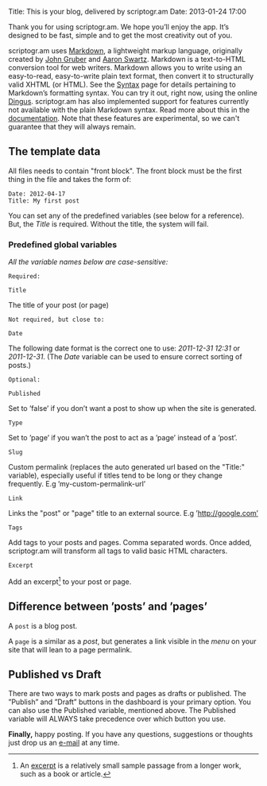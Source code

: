 Title: This is your blog, delivered by scriptogr.am
Date: 2013-01-24 17:00

Thank you for using scriptogr.am. We hope you’ll enjoy the app. It’s designed to be fast, simple and to get the most creativity out of you.

scriptogr.am uses [Markdown](http://daringfireball.net/projects/markdown/ "Markdown"), a lightweight markup language, originally created by [John Gruber](http://daringfireball.net/ "Daring Fireball") and [Aaron Swartz](http://www.aaronsw.com/ "Aaron Swartz"). Markdown is a text-to-HTML conversion tool for web writers. Markdown allows you to write using an easy-to-read, easy-to-write plain text format, then convert it to structurally valid XHTML (or HTML). See the [Syntax](http://daringfireball.net/projects/markdown/syntax "Markdown syntax") page for details pertaining to Markdown’s formatting syntax. You can try it out, right now, using the online [Dingus](http://daringfireball.net/projects/markdown/dingus "Dingus").
scriptogr.am has also implemented support for features currently not available with the plain Markdown syntax. Read more about this in the [documentation](http://michelf.ca/projects/php-markdown/extra/ "documentation").
Note that these features are experimental, so we can't guarantee that they will always remain.

## The template data
All files needs to contain "front block". The front block must be the first thing in the file and takes the form of:
	
	Date: 2012-04-17
	Title: My first post

You can set any of the predefined variables (see below for a reference). But, the *Title* is required. Without the title, the system will fail.

### Predefined global variables
_All the variable names below are case-sensitive:_

	 
`Required:`
	
	Title

The title of your post (or page)

	 
`Not required, but close to:`

	Date

The following date format is the correct one to use: *2011-12-31 12:31* or *2011-12-31*.
(The *Date* variable can be used to ensure correct sorting of posts.)


`Optional:`

	Published

Set to ’false’ if you don’t want a post to show up when the site is generated.

	Type

Set to ’page’ if you wan’t the post to act as a ’page’ instead of a ’post’.	

	Slug

Custom permalink (replaces the auto generated url based on the "Title:" variable), especially useful if titles tend to be long or they change frequently. E.g ’my-custom-permalink-url’

	Link

Links the "post" or "page" title to an external source. E.g ’http://google.com’

	Tags

Add tags to your posts and pages. Comma separated words. Once added, scriptogr.am will transform all tags to valid basic HTML characters.  	

	Excerpt

Add an excerpt[^1] to your post or page.

## Difference between ’posts’ and ’pages’

A `post` is a blog post.

A `page` is a similar as a *post*, but generates a link visible in the *menu* on your site that will lean to a page permalink.

## Published vs Draft

There are two ways to mark posts and pages as drafts or published. The ”Publish” and ”Draft” buttons in the dashboard is your primary option. You can also use the Published variable, mentioned above. The Published variable will ALWAYS take precedence over which button you use.

**Finally,** happy posting. If you have any questions, suggestions or thoughts just drop us an [e-mail](mailto:info@scriptogr.am) at any time.

[^1]: An [excerpt](http://en.wikipedia.org/wiki/Excerpt "Excerpt on Wikipedia") is a relatively small sample passage from a longer work, such as a book or article.